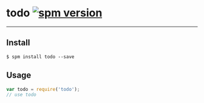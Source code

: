 # todo [![spm version](http://spm.yoho.cn/badge/todo)](http://spm.yoho.cn/package/todo)

---



## Install

```
$ spm install todo --save
```

## Usage

```js
var todo = require('todo');
// use todo
```
